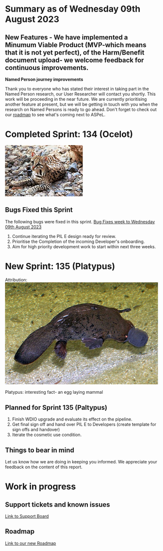 # Summary as of Wednesday 09th August 2023

## New Features - We have implemented a Minumum Viable Product (MVP-which means that it is not yet perfect), of the Harm/Benefit document upload- we welcome feedback for continuous improvements.

**Named Person journey improvements**

Thank you to everyone who has stated their interest in taking part in the Named Person research, our User Researcher will contact you shortly. This work will be proceeding in the near future. We are currently prioritising another feature at present, but we will be getting in touch with you when the research on Named Persons is ready to go ahead. 
Don't forget to check out our [roadmap](https://roadmap.prodpad.com/937455be-8d08-11ed-aa53-2a7db0eb1d9c) to see what's coming next to ASPeL.

# Completed Sprint: 134 (Ocelot)
![Tom Smylie, Public domain, via Wikimedia Commons](graphs/Ocelot.jpg)


## Bugs Fixed this Sprint
The following bugs were fixed in this sprint.
[Bug Fixes week to Wednesday 09th August 2023](graphs/Bugs09082023.jpg)

1) Continue iterating the PIL E design ready for review.
2) Prioritise the Completion of the incoming Developer's onboarding.
3) Aim for high priority development work to start within next three weeks.

 
# New Sprint: 135 (Platypus)

Attribution:
![Stefan Kraft, CC BY-SA 3.0 <http://creativecommons.org/licenses/by-sa/3.0/>, via Wikimedia Commons](graphs/Platypus.jpg)

Platypus: interesting fact- an egg laying mammal

## Planned for Sprint 135 (Paltypus)
1) Finish WDIO upgrade and evaluate its effect on the pipeline.
2) Get final sign off and hand over PIL E to Developers (create template for sign offs and handover)
3) Iterate the cosmetic use condition.

## Things to bear in mind
Let us know how we are doing in keeping you informed. We appreciate your feedback on the content of this report.

# Work in progress

## Support tickets and known issues
[Link to Support Board](https://collaboration.homeoffice.gov.uk/jira/secure/RapidBoard.jspa?rapidView=1717)


## Roadmap

[Link to our new Roadmap](https://roadmap.prodpad.com/937455be-8d08-11ed-aa53-2a7db0eb1d9c)








